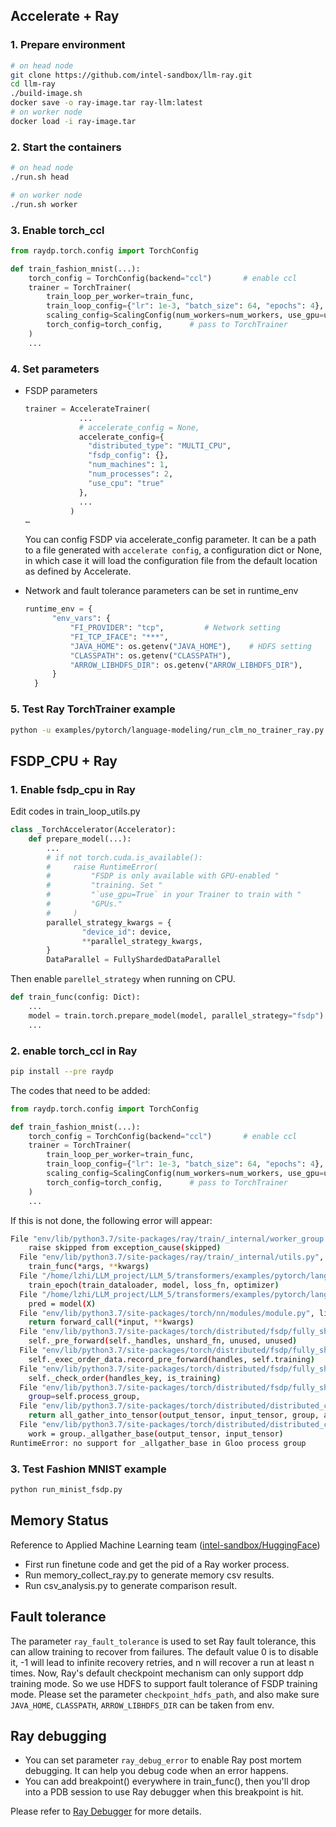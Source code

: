 ## Accelerate + Ray 
### 1. Prepare environment
```bash
# on head node 
git clone https://github.com/intel-sandbox/llm-ray.git
cd llm-ray 
./build-image.sh 
docker save -o ray-image.tar ray-llm:latest
# on worker node   
docker load -i ray-image.tar 
```

### 2. Start the containers 
```bash 
# on head node 
./run.sh head 

# on worker node 
./run.sh worker
```

### 3. Enable torch_ccl
```python
from raydp.torch.config import TorchConfig

def train_fashion_mnist(...):
    torch_config = TorchConfig(backend="ccl")       # enable ccl
    trainer = TorchTrainer(
        train_loop_per_worker=train_func,
        train_loop_config={"lr": 1e-3, "batch_size": 64, "epochs": 4},
        scaling_config=ScalingConfig(num_workers=num_workers, use_gpu=use_gpu),
        torch_config=torch_config,      # pass to TorchTrainer
    )
    ...
```

### 4. Set parameters
- FSDP parameters 
  ```python
  trainer = AccelerateTrainer(
              ...
              # accelerate_config = None,
              accelerate_config={
                "distributed_type": "MULTI_CPU", 
                "fsdp_config": {}, 
                "num_machines": 1, 
                "num_processes": 2, 
                "use_cpu": "true"
              },
              ...
            )
  …
  ```
  You can config FSDP via accelerate_config parameter. It can be a path to a file generated with ``accelerate config``,  a configuration dict or None, in which case it will load the configuration file from the default location as defined by Accelerate.

- Network and fault tolerance parameters can be set in runtime_env
  ```python
  runtime_env = {
        "env_vars": {
            "FI_PROVIDER": "tcp",         # Network setting
            "FI_TCP_IFACE": "***", 
            "JAVA_HOME": os.getenv("JAVA_HOME"),    # HDFS setting
            "CLASSPATH": os.getenv("CLASSPATH"),
            "ARROW_LIBHDFS_DIR": os.getenv("ARROW_LIBHDFS_DIR"),
        }
    }
  ```

### 5. Test Ray TorchTrainer example
```bash
python -u examples/pytorch/language-modeling/run_clm_no_trainer_ray.py --model_name_or_path  EleutherAI/gpt-j-6B --dataset_name wikitext --dataset_config_name wikitext-2-raw-v1  --per_device_train_batch_size 2  --per_device_eval_batch_size 4  --num_train_epochs 1 --address 10.0.2.140 --num_workers 2
```


## FSDP_CPU + Ray
### 1. Enable fsdp_cpu in Ray
Edit codes in train_loop_utils.py
```python
class _TorchAccelerator(Accelerator):
    def prepare_model(...):
        ...
        # if not torch.cuda.is_available():
        #     raise RuntimeError(
        #         "FSDP is only available with GPU-enabled "
        #         "training. Set "
        #         "`use_gpu=True` in your Trainer to train with "
        #         "GPUs."
        #     )
        parallel_strategy_kwargs = {
                "device_id": device,
                **parallel_strategy_kwargs,
        }
        DataParallel = FullyShardedDataParallel
```
Then enable `parellel_strategy` when running on CPU.
```python
def train_func(config: Dict):
    ...
    model = train.torch.prepare_model(model, parallel_strategy="fsdp")
    ...
```

### 2. enable torch_ccl in Ray
```bash
pip install --pre raydp
```
The codes that need to be added:
```python
from raydp.torch.config import TorchConfig

def train_fashion_mnist(...):
    torch_config = TorchConfig(backend="ccl")       # enable ccl
    trainer = TorchTrainer(
        train_loop_per_worker=train_func,
        train_loop_config={"lr": 1e-3, "batch_size": 64, "epochs": 4},
        scaling_config=ScalingConfig(num_workers=num_workers, use_gpu=use_gpu),
        torch_config=torch_config,      # pass to TorchTrainer
    )
    ...
```
If this is not done, the following error will appear:
```bash
File "env/lib/python3.7/site-packages/ray/train/_internal/worker_group.py", line 31, in __execute
    raise skipped from exception_cause(skipped)
  File "env/lib/python3.7/site-packages/ray/train/_internal/utils.py", line 129, in discard_return_wrapper
    train_func(*args, **kwargs)
  File "/home/lzhi/LLM_project/LLM_5/transformers/examples/pytorch/language-modeling/run_minist_fsdp.py", line 112, in train_func
    train_epoch(train_dataloader, model, loss_fn, optimizer)
  File "/home/lzhi/LLM_project/LLM_5/transformers/examples/pytorch/language-modeling/run_minist_fsdp.py", line 57, in train_epoch
    pred = model(X)
  File "env/lib/python3.7/site-packages/torch/nn/modules/module.py", line 1194, in _call_impl
    return forward_call(*input, **kwargs)
  File "env/lib/python3.7/site-packages/torch/distributed/fsdp/fully_sharded_data_parallel.py", line 2741, in forward
    self._pre_forward(self._handles, unshard_fn, unused, unused)
  File "env/lib/python3.7/site-packages/torch/distributed/fsdp/fully_sharded_data_parallel.py", line 2773, in _pre_forward
    self._exec_order_data.record_pre_forward(handles, self.training)
  File "env/lib/python3.7/site-packages/torch/distributed/fsdp/fully_sharded_data_parallel.py", line 535, in record_pre_forward
    self._check_order(handles_key, is_training)
  File "env/lib/python3.7/site-packages/torch/distributed/fsdp/fully_sharded_data_parallel.py", line 578, in _check_order
    group=self.process_group,
  File "env/lib/python3.7/site-packages/torch/distributed/distributed_c10d.py", line 2392, in _all_gather_base
    return all_gather_into_tensor(output_tensor, input_tensor, group, async_op)
  File "env/lib/python3.7/site-packages/torch/distributed/distributed_c10d.py", line 2358, in all_gather_into_tensor
    work = group._allgather_base(output_tensor, input_tensor)
RuntimeError: no support for _allgather_base in Gloo process group
```

### 3. Test Fashion MNIST example
```python
python run_minist_fsdp.py
```

## Memory Status
Reference to Applied Machine Learning team ([intel-sandbox/HuggingFace](https://github.com/intel-sandbox/HuggingFace/tree/main/test/memory))
- First run finetune code and get the pid of a Ray worker process.
- Run memory_collect_ray.py to generate memory csv results.
- Run csv_analysis.py to generate comparison result.

## Fault tolerance
The parameter `ray_fault_tolerance` is used to set Ray fault tolerance, this can allow training to recover from failures. The default value 0 is to disable it, -1 will lead to infinite recovery retries, and n will recover a run at least n times. Now, Ray's default checkpoint mechanism can only support ddp training mode. So we use HDFS to support fault tolerance of FSDP training mode. Please set the parameter `checkpoint_hdfs_path`, and also make sure `JAVA_HOME`, `CLASSPATH`, `ARROW_LIBHDFS_DIR` can be taken from env.

## Ray debugging
- You can set parameter `ray_debug_error` to enable Ray post mortem debugging. It can help you debug code when an error happens.
- You can add breakpoint() everywhere in train_func(), then you'll drop into a PDB session to use Ray debugger when this breakpoint is hit.

Please refer to [Ray Debugger](https://docs.ray.io/en/master/ray-observability/ray-debugging.html) for more details.
